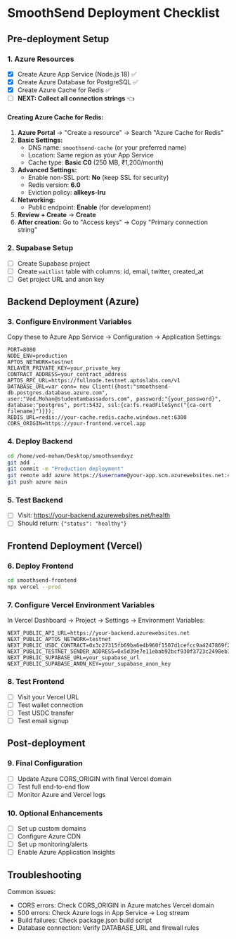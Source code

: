 # SmoothSend Deployment Checklist

## Pre-deployment Setup

### 1. Azure Resources
- [x] Create Azure App Service (Node.js 18) ✅
- [x] Create Azure Database for PostgreSQL ✅
- [x] Create Azure Cache for Redis ✅
- [ ] **NEXT: Collect all connection strings** 👈

#### Creating Azure Cache for Redis:
1. **Azure Portal** → "Create a resource" → Search "Azure Cache for Redis"
2. **Basic Settings:**
   - DNS name: `smoothsend-cache` (or your preferred name)
   - Location: Same region as your App Service
   - Cache type: **Basic C0** (250 MB, ₹1,200/month)
3. **Advanced Settings:**
   - Enable non-SSL port: **No** (keep SSL for security)
   - Redis version: **6.0**
   - Eviction policy: **allkeys-lru**
4. **Networking:**
   - Public endpoint: **Enable** (for development)
5. **Review + Create** → **Create**
6. **After creation:** Go to "Access keys" → Copy "Primary connection string"

### 2. Supabase Setup
- [ ] Create Supabase project
- [ ] Create `waitlist` table with columns: id, email, twitter, created_at
- [ ] Get project URL and anon key

## Backend Deployment (Azure)

### 3. Configure Environment Variables
Copy these to Azure App Service -> Configuration -> Application Settings:

```
PORT=8080
NODE_ENV=production
APTOS_NETWORK=testnet
RELAYER_PRIVATE_KEY=your_private_key
CONTRACT_ADDRESS=your_contract_address
APTOS_RPC_URL=https://fullnode.testnet.aptoslabs.com/v1
DATABASE_URL=var conn= new Client({host:"smoothsend-db.postgres.database.azure.com", user:"Ved.Mohan@studentambassadors.com", password:"{your_password}", database:"postgres", port:5432, ssl:{ca:fs.readFileSync("{ca-cert filename}")}});
REDIS_URL=redis://your-cache.redis.cache.windows.net:6380
CORS_ORIGIN=https://your-frontend.vercel.app
```

### 4. Deploy Backend
```bash
cd /home/ved-mohan/Desktop/smoothsendxyz
git add .
git commit -m "Production deployment"
git remote add azure https://$username@your-app.scm.azurewebsites.net:443/your-app.git
git push azure main                 
```

### 5. Test Backend
- [ ] Visit: https://your-backend.azurewebsites.net/health
- [ ] Should return: `{"status": "healthy"}`

## Frontend Deployment (Vercel)

### 6. Deploy Frontend
```bash
cd smoothsend-frontend
npx vercel --prod
```

### 7. Configure Vercel Environment Variables
In Vercel Dashboard -> Project -> Settings -> Environment Variables:

```
NEXT_PUBLIC_API_URL=https://your-backend.azurewebsites.net
NEXT_PUBLIC_APTOS_NETWORK=testnet
NEXT_PUBLIC_USDC_CONTRACT=0x3c27315fb69ba6e4b960f1507d1cefcc9a4247869f26a8d59d6b7869d23782c::test_coins::USDC
NEXT_PUBLIC_TESTNET_SENDER_ADDRESS=0x5d39e7e11ebab92bcf930f3723c2498eb7accea57fce3c064ab1dba2df5ff29a
NEXT_PUBLIC_SUPABASE_URL=your_supabase_url
NEXT_PUBLIC_SUPABASE_ANON_KEY=your_supabase_anon_key
```

### 8. Test Frontend
- [ ] Visit your Vercel URL
- [ ] Test wallet connection
- [ ] Test USDC transfer
- [ ] Test email signup

## Post-deployment

### 9. Final Configuration
- [ ] Update Azure CORS_ORIGIN with final Vercel domain
- [ ] Test full end-to-end flow
- [ ] Monitor Azure and Vercel logs

### 10. Optional Enhancements
- [ ] Set up custom domains
- [ ] Configure Azure CDN
- [ ] Set up monitoring/alerts
- [ ] Enable Azure Application Insights

## Troubleshooting

Common issues:
- CORS errors: Check CORS_ORIGIN in Azure matches Vercel domain
- 500 errors: Check Azure logs in App Service -> Log stream
- Build failures: Check package.json build script
- Database connection: Verify DATABASE_URL and firewall rules
